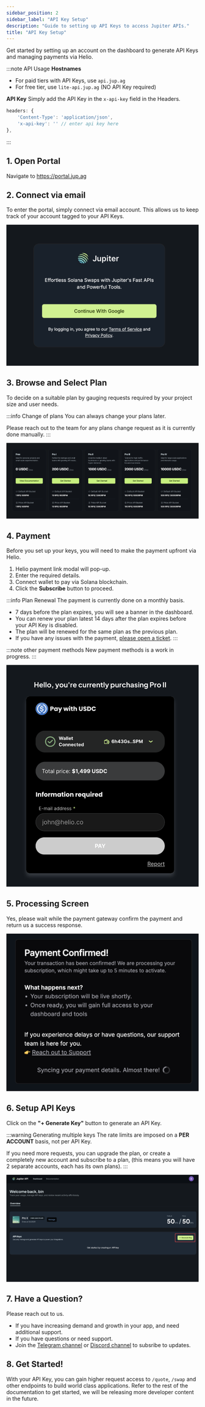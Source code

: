 ```yaml
---
sidebar_position: 2
sidebar_label: "API Key Setup"
description: "Guide to setting up API Keys to access Jupiter APIs."
title: "API Key Setup"
---
```


<head>
    <title>API Setup</title>
    <meta name="twitter:card" content="summary" />
</head>

Get started by setting up an account on the dashboard to generate API Keys and managing payments via Helio.

:::note API Usage
**Hostnames**
- For paid tiers with API Keys, use `api.jup.ag`
- For free tier, use `lite-api.jup.ag` (NO API Key required)

**API Key**
Simply add the API Key in the `x-api-key` field in the Headers.

```js
headers: {
    'Content-Type': 'application/json',
    'x-api-key': '' // enter api key here
},
```
:::

## 1. Open Portal

Navigate to https://portal.jup.ag

## 2. Connect via email

To enter the portal, simply connect via email account. This allows us to keep track of your account tagged to your API Keys.

![Connect](../static/portal/connect.png)

## 3. Browse and Select Plan

To decide on a suitable plan by gauging requests required by your project size and user needs.

:::info Change of plans
You can always change your plans later.

Please reach out to the team for any plans change request as it is currently done manually.
:::

![Plans](../static/portal/plans.png)

## 4. Payment

Before you set up your keys, you will need to make the payment upfront via Helio.

1. Helio payment link modal will pop-up.
2. Enter the required details.
3. Connect wallet to pay via Solana blockchain.
4. Click the **Subscribe** button to proceed.

:::info Plan Renewal
The payment is currently done on a monthly basis.

- 7 days before the plan expires, you will see a banner in the dashboard.
- You can renew your plan latest 14 days after the plan expires before your API Key is disabled.
- The plan will be renewed for the same plan as the previous plan.
- If you have any issues with the payment, [please open a ticket](https://support.jup.ag/hc/en-us/requests/new?ticket_form_id=18069133114012&tf_18541841140892=api_or_developer_support).
:::

:::note other payment methods
New payment methods is a work in progress.
:::

![Payment](../static/portal/payment.png)

## 5. Processing Screen

Yes, please wait while the payment gateway confirm the payment and return us a success response.

![Processing](../static/portal/processing.png)

## 6. Setup API Keys

Click on the **"+ Generate Key"** button to generate an API Key.

:::warning Generating multiple keys
The rate limits are imposed on a **PER ACCOUNT** basis, not per API Key.

If you need more requests, you can upgrade the plan, or create a completely new account and subscribe to a plan, (this means you will have 2 separate accounts, each has its own plans).
:::

![Generate](../static/portal/generate.png)

## 7. Have a Question?

Please reach out to us.

- If you have increasing demand and growth in your app, and need additional support.
- If you have questions or need support.
- Join the [Telegram channel](https://t.me/jup_dev) or [Discord channel](https://discord.com/channels/897540204506775583/1115543693005430854) to subsribe to updates.

## 8. Get Started!

With your API Key, you can gain higher request access to `/quote`, `/swap` and other endpoints to build world class applications. Refer to the rest of the documentation to get started, we will be releasing more developer content in the future.
